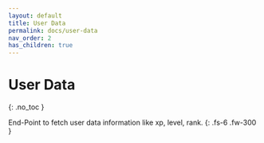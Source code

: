 ```yaml
---
layout: default
title: User Data
permalink: docs/user-data
nav_order: 2
has_children: true
---
```


# User Data
{: .no_toc }

End-Point to fetch user data information like xp, level, rank.
{: .fs-6 .fw-300 }

